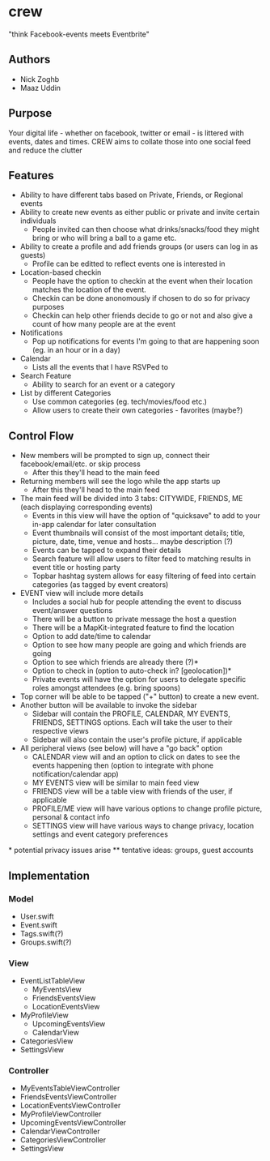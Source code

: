 
# crew
"think Facebook-events meets Eventbrite"

## Authors
* Nick Zoghb
* Maaz Uddin

## Purpose
Your digital life - whether on facebook, twitter or email - is littered 
with events, dates and times. CREW aims to collate those into one social 
feed and reduce the clutter

## Features
* Ability to have different tabs based on Private, Friends, or Regional 
events
* Ability to create new events as either public or private and invite 
certain individuals
	* People invited can then choose what drinks/snacks/food they might 
	bring or who will bring a ball to a game etc.
* Ability to create a profile and add friends groups (or users can log in 
as guests)
	* Profile can be editted to reflect events one is interested in
* Location-based checkin
	* People have the option to checkin at the event when their location 
	matches the location of the event.
	* Checkin can be done anonomously if chosen to do so for privacy purposes
	* Checkin can help other friends decide to go or not and also give a 
	count of how many people are at the event
* Notifications
	* Pop up notifications for events I'm going to that are happening soon 
	(eg. in an hour or in a day)
* Calendar
	* Lists all the events that I have RSVPed to
* Search Feature
	* Ability to search for an event or a category
* List by different Categories
	* Use common categories (eg. tech/movies/food etc.)
	* Allow users to create their own categories - favorites (maybe?)

## Control Flow
* New members will be prompted to sign up, connect their 
facebook/email/etc. or skip process
	* After this they'll head to the main feed
* Returning members will see the logo while the app starts up
	* After this they'll head to the main feed
* The main feed will be divided into 3 tabs: CITYWIDE, 
FRIENDS, ME (each displaying corresponding events)
	* Events in this view will have the option of "quicksave" 
	to add to your in-app calendar for later consultation
	* Event thumbnails will consist of the most important details; 
	title, picture, date, time, venue and hosts... maybe description (?)
	* Events can be tapped to expand their details
	* Search feature will allow users to filter feed to matching results 
	in event title or hosting party
	* Topbar hashtag system allows for easy filtering of feed into certain 
	categories (as tagged by event creators)
* EVENT view will include more details
	* Includes a social hub for people attending the event to discuss 
	event/answer questions
	* There will be a button to private message the host a question
	* There will be a MapKit-integrated feature to find the location
	* Option to add date/time to calendar
	* Option to see how many people are going and which friends are going
	* Option to see which friends are already there (?)&#42;
	* Option to check in (option to auto-check in? [geolocation])&#42;
	* Private events will have the option for users to delegate specific 
	roles amongst attendees (e.g. bring spoons)
* Top corner will be able to be tapped ("+" button) to create a new event.
* Another button will be available to invoke the sidebar
	* Sidebar will contain the PROFILE, CALENDAR, MY EVENTS, FRIENDS, 
	SETTINGS options. Each will take the user to their respective views
	* Sidebar will also contain the user's profile picture, if applicable
* All peripheral views (see below) will have a "go back" option
	* CALENDAR view will and an option to click on dates to see the events 
	happening then (option to integrate with phone notification/calendar app)
	* MY EVENTS view will be similar to main feed view
	* FRIENDS view will be a table view with friends of the user, if applicable
	* PROFILE/ME view will have various options to change profile picture, 
	personal & contact info
	* SETTINGS view will have various ways to change privacy, location 
	settings and event category preferences

&#42; potential privacy issues arise
&#42;&#42; tentative ideas: groups, guest accounts

## Implementation
### Model
* User.swift
* Event.swift
* Tags.swift(?)
* Groups.swift(?)

### View
* EventListTableView
	* MyEventsView
	* FriendsEventsView
	* LocationEventsView
* MyProfileView
	* UpcomingEventsView
	* CalendarView
* CategoriesView
* SettingsView

### Controller
* MyEventsTableViewController
* FriendsEventsViewController
* LocationEventsViewController
* MyProfileViewController
* UpcomingEventsViewController
* CalendarViewController
* CategoriesViewController
* SettingsView